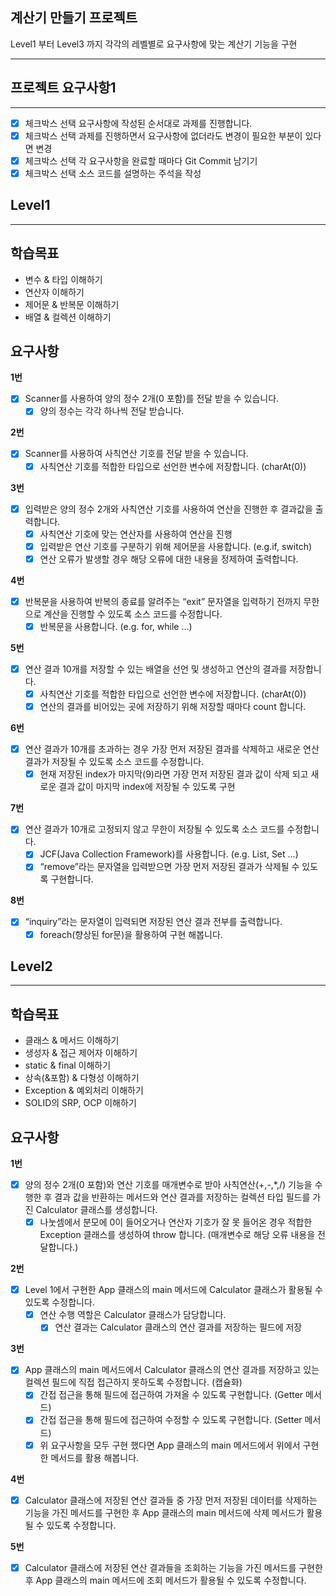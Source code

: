 계산기 만들기 프로젝트
---------------------------
Level1 부터 Level3 까지 각각의 레벨별로 요구사항에 맞는 계산기 기능을 구현
* * *
프로젝트 요구사항1
---------------------------
* * *
- [x] 체크박스 선택 요구사항에 작성된 순서대로 과제를 진행합니다.
- [x] 체크박스 선택 과제를 진행하면서 요구사항에 없더라도 변경이 필요한 부분이 있다면 변경
- [x] 체크박스 선택 각 요구사항을 완료할 때마다 Git Commit 남기기
- [x] 체크박스 선택 소스 코드를 설명하는 주석을 작성

Level1
---------------------------
* * *
학습목표
---
- 변수 & 타입 이해하기
- 연산자 이해하기
- 제어문 & 반복문 이해하기
- 배열 & 컬렉션 이해하기

요구사항
---------------
**1번**
- [x] Scanner를 사용하여 양의 정수 2개(0 포함)를 전달 받을 수 있습니다. 
  - [x] 양의 정수는 각각 하나씩 전달 받습니다.

**2번**
- [x] Scanner를 사용하여 사칙연산 기호를 전달 받을 수 있습니다.
  - [x] 사칙연산 기호를 적합한 타입으로 선언한 변수에 저장합니다. (charAt(0))

**3번**
- [x] 입력받은 양의 정수 2개와 사칙연산 기호를 사용하여 연산을 진행한 후 결과값을 출력합니다.
    - [x] 사칙연산 기호에 맞는 연산자를 사용하여 연산을 진행
    - [x] 입력받은 연산 기호를 구분하기 위해 제어문을 사용합니다. (e.g.if, switch)
    - [x] 연산 오류가 발생할 경우 해당 오류에 대한 내용을 정제하여 출력합니다.

**4번**
- [x] 반복문을 사용하여 반복의 종료를 알려주는 “exit” 문자열을 입력하기 전까지 무한으로 계산을 진행할 수 있도록 소스 코드를 수정합니다.
    - [x] 반복문을 사용합니다. (e.g. for, while …)

**5번**
- [x] 연산 결과 10개를 저장할 수 있는 배열을 선언 및 생성하고 연산의 결과를 저장합니다.
    - [x] 사칙연산 기호를 적합한 타입으로 선언한 변수에 저장합니다. (charAt(0))
    - [x] 연산의 결과를 비어있는 곳에 저장하기 위해 저장할 때마다 count 합니다.

**6번**
- [x] 연산 결과가 10개를 초과하는 경우 가장 먼저 저장된 결과를 삭제하고 새로운 연산 결과가 저장될 수 있도록 소스 코드를 수정합니다.
    - [x] 현재 저장된 index가 마지막(9)라면 가장 먼저 저장된 결과 값이 삭제 되고 새로운 결과 값이 마지막 index에 저장될 수 있도록 구현

**7번**
- [x] 연산 결과가 10개로 고정되지 않고 무한이 저장될 수 있도록 소스 코드를 수정합니다.
    - [x] JCF(Java Collection Framework)를 사용합니다. (e.g. List, Set …)
    - [x] “remove”라는 문자열을 입력받으면 가장 먼저 저장된 결과가 삭제될 수 있도록 구현합니다.

**8번**
- [x] “inquiry”라는 문자열이 입력되면 저장된 연산 결과 전부를 출력합니다.
    - [x] foreach(향상된 for문)을 활용하여 구현 해봅니다.

Level2
---------------------------
* * *
학습목표
---
- 클래스 & 메서드 이해하기
- 생성자 & 접근 제어자 이해하기
- static & final 이해하기
- 상속(&포함) & 다형성 이해하기
- Exception & 예외처리 이해하기
- SOLID의 SRP, OCP 이해하기

요구사항
---------------
**1번**
- [x] 양의 정수 2개(0 포함)와 연산 기호를 매개변수로 받아 사칙연산(+,-,*,/) 기능을 수행한 후 결과 값을 반환하는 메서드와 연산 결과를 저장하는 컬렉션 타입 필드를 가진 Calculator 클래스를 생성합니다.
    - [x] 나눗셈에서 분모에 0이 들어오거나 연산자 기호가 잘 못 들어온 경우 적합한 Exception 클래스를 생성하여 throw 합니다. (매개변수로 해당 오류 내용을 전달합니다.)

**2번**
- [x] Level 1에서 구현한 App 클래스의 main 메서드에 Calculator 클래스가 활용될 수 있도록 수정합니다.
    - [x] 연산 수행 역할은 Calculator 클래스가 담당합니다.
        - [x] 연산 결과는 Calculator 클래스의 연산 결과를 저장하는 필드에 저장

**3번**
- [x] App 클래스의 main 메서드에서 Calculator 클래스의 연산 결과를 저장하고 있는 컬렉션 필드에 직접 접근하지 못하도록 수정합니다. (캡슐화)
    - [x] 간접 접근을 통해 필드에 접근하여 가져올 수 있도록 구현합니다. (Getter 메서드)
    - [x] 간접 접근을 통해 필드에 접근하여 수정할 수 있도록 구현합니다. (Setter 메서드)
    - [x] 위 요구사항을 모두 구현 했다면 App 클래스의 main 메서드에서 위에서 구현한 메서드를 활용 해봅니다.

**4번**
- [x] Calculator 클래스에 저장된 연산 결과들 중  가장 먼저 저장된 데이터를 삭제하는 기능을 가진 메서드를 구현한 후 App 클래스의 main 메서드에 삭제 메서드가 활용될 수 있도록 수정합니다.

**5번**
- [x] Calculator 클래스에 저장된 연산 결과들을 조회하는 기능을 가진 메서드를 구현한 후 App 클래스의 main 메서드에 조회 메서드가 활용될 수 있도록 수정합니다.